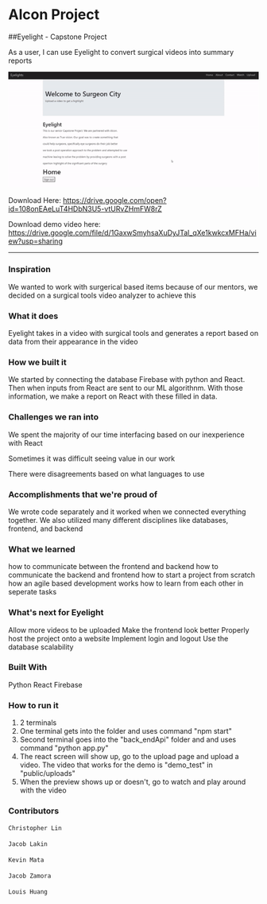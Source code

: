 # **Alcon Project**
##Eyelight - Capstone Project

As a user, I can use Eyelight to convert surgical videos into summary reports

![Alt text](/server2/demo.gif)

Download Here: https://drive.google.com/open?id=108onEAeLuT4HDbN3U5-vtURvZHmFW8rZ

Download demo video here: https://drive.google.com/file/d/1GaxwSmyhsaXuDyJTal_qXe1kwkcxMFHa/view?usp=sharing

******************************************************************************************************************************

### Inspiration
We wanted to work with surgerical based items because of our mentors, we decided on a surgical tools video analyzer to achieve this

### What it does
Eyelight takes in a video with surgical tools and generates a report based on data from their appearance in the video

### How we built it
We started by connecting the database Firebase with python and React. Then when inputs from React are sent to our ML algorithnm. With those information, we make a report on React with these filled in data.

### Challenges we ran into
We spent the majority of our time interfacing based on our inexperience with React

Sometimes it was difficult seeing value in our work

There were disagreements based on what languages to use

### Accomplishments that we're proud of
We wrote code separately and it worked when we connected everything together. We also utilized many different disciplines like databases, frontend, and backend

### What we learned
how to communicate between the frontend and backend
how to communicate the backend and frontend
how to start a project from scratch
how an agile based development works
how to learn from each other in seperate tasks

### What's next for Eyelight
Allow more videos to be uploaded
Make the frontend look better
Properly host the project onto a website
Implement login and logout
Use the database scalability


### Built With
Python
React
Firebase

### How to run it
1. 2 terminals
2. One terminal gets into the folder and uses command "npm start"
3. Second terminal goes into the "back_endApi" folder and and uses command "python app.py"
4. The react screen will show up, go to the upload page and upload a video. The video that works for the demo is "demo_test" in "public/uploads"
5. When the preview shows up or doesn't, go to watch and play around with the video

### __Contributors__

    Christopher Lin
      
    Jacob Lakin
    
    Kevin Mata
    
    Jacob Zamora
    
    Louis Huang

